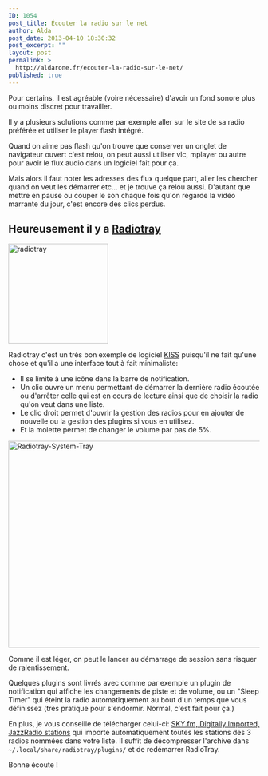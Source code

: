```yaml
---
ID: 1054
post_title: Écouter la radio sur le net
author: Alda
post_date: 2013-04-10 18:30:32
post_excerpt: ""
layout: post
permalink: >
  http://aldarone.fr/ecouter-la-radio-sur-le-net/
published: true
---
```

<p>Pour certains, il est agréable (voire nécessaire) d'avoir un fond sonore plus ou moins discret pour travailler.</p>

<p>Il y a plusieurs solutions comme par exemple aller sur le site de sa radio préférée et utiliser le player flash intégré.</p>

<p>Quand on aime pas flash qu'on trouve que conserver un onglet de navigateur ouvert c'est relou, on peut aussi utiliser vlc, mplayer ou autre pour avoir le flux audio dans un logiciel fait pour ça.</p>

<p>Mais alors il faut noter les adresses des flux quelque part, aller les chercher quand on veut les démarrer etc… et je trouve ça relou aussi. D'autant que mettre en pause ou couper le son chaque fois qu'on regarde la vidéo marrante du jour, c'est encore des clics perdus.</p>

<h2>Heureusement il y a <a href="http://radiotray.sourceforge.net/">Radiotray</a></h2>

<p><img src="http://aldarone.fr/assets/radiotray-200x200.png" alt="radiotray" width="200" height="200" class="alignright size-thumbnail wp-image-1057" /></p>

<p>Radiotray c'est un très bon exemple de logiciel <a href="https://fr.wikipedia.org/wiki/Keep_it_Simple,_Stupid">KISS</a> puisqu'il ne fait qu'une chose et qu'il a une interface tout à fait minimaliste:</p>

<ul>
<li>Il se limite à une icône dans la barre de notification.</li>
<li>Un clic ouvre un menu permettant de démarrer la dernière radio écoutée ou d'arrêter celle qui est en cours de lecture ainsi que de choisir la radio qu'on veut dans une liste.</li>
<li>Le clic droit permet d'ouvrir la gestion des radios pour en ajouter de nouvelle ou la gestion des plugins si vous en utilisez.</li>
<li>Et la molette permet de changer le volume par pas de 5%.</li>
</ul>

<p><a href="http://aldarone.fr/wp-content/uploads/2013/04/Radiotray-System-Tray.png"><img src="http://aldarone.fr/wp-content/uploads/2013/04/Radiotray-System-Tray.png" alt="Radiotray-System-Tray" width="592" height="414" class="aligncenter size-full wp-image-1065" /></a></p>

<p>Comme il est léger, on peut le lancer au démarrage de session sans risquer de ralentissement.</p>

<p>Quelques plugins sont livrés avec comme par exemple un plugin de notification qui affiche les changements de piste et de volume, ou un "Sleep Timer" qui éteint la radio automatiquement au bout d'un temps que vous définissez (très pratique pour s'endormir. Normal, c'est fait pour ça.)</p>

<p>En plus, je vous conseille de télécharger celui-ci: <a href="https://bitbucket.org/carlmig/radio-tray/issue/140/bookmarks-for-skyfm-digitally-imported-and">SKY.fm, Digitally Imported, JazzRadio stations</a> qui importe automatiquement toutes les stations des 3 radios nommées dans votre liste. Il suffit de décompresser l'archive dans <code>~/.local/share/radiotray/plugins/</code> et de redémarrer RadioTray.</p>

<p>Bonne écoute !</p>
